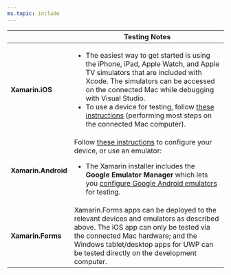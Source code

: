 ```yaml
---
ms.topic: include
---
```

||Testing Notes|
|---|---|
|**Xamarin.iOS**|<ul><li>The easiest way to get started is using the iPhone, iPad, Apple Watch, and Apple TV simulators that are included with Xcode. The simulators can be accessed on the connected Mac while debugging with Visual Studio.</li> <li>To use a device for testing, follow <a href="~/ios/get-started/installation/device-provisioning/index.md">these instructions</a> (performing most steps on the connected Mac computer).</li></ul>|
|**Xamarin.Android**|Follow <a href="~/android/get-started/installation/set-up-device-for-development.md">these instructions</a> to configure your device, or use an emulator: <ul><li>The Xamarin installer includes the <b>Google Emulator Manager</b> which lets you <a href="~/android/deploy-test/debugging/android-sdk-emulator/index.md">configure Google Android emulators</a> for testing.</li></ul>|
|**Xamarin.Forms**|Xamarin.Forms apps can be deployed to the relevant devices and emulators as described above. The iOS app can only be tested via the connected Mac hardware; and the Windows tablet/desktop apps for UWP can be tested directly on the development computer.|
